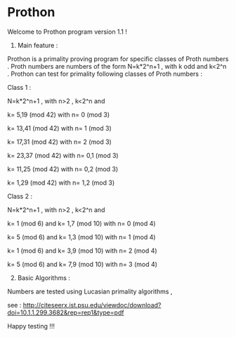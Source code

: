 Prothon
=======
 Welcome to Prothon program version 1.1 !


1) Main feature :

Prothon is a primality proving program for specific classes of Proth numbers .
Proth numbers are numbers of the form N=k*2^n+1 , with k odd and k<2^n .
Prothon can test for primality following classes of Proth numbers :

Class 1 :

N=k*2^n+1 , with n>2 , k<2^n and

k= 5,19 (mod 42) with n= 0 (mod 3)

k= 13,41 (mod 42) with n= 1 (mod 3)

k= 17,31 (mod 42) with n= 2 (mod 3)

k= 23,37 (mod 42) with n= 0,1 (mod 3)

k= 11,25 (mod 42) with n= 0,2 (mod 3)

k= 1,29 (mod 42) with n= 1,2 (mod 3)

Class 2 :

N=k*2^n+1 , with n>2 , k<2^n and

k= 1 (mod 6) and k= 1,7 (mod 10) with n= 0 (mod 4)

k= 5 (mod 6) and k= 1,3 (mod 10) with n= 1 (mod 4)

k= 1 (mod 6) and k= 3,9 (mod 10) with n= 2 (mod 4)

k= 5 (mod 6) and k= 7,9 (mod 10) with n= 3 (mod 4)


2) Basic Algorithms :

Numbers are tested using Lucasian primality algorithms ,

see : http://citeseerx.ist.psu.edu/viewdoc/download?doi=10.1.1.299.3682&rep=rep1&type=pdf


Happy testing !!!
